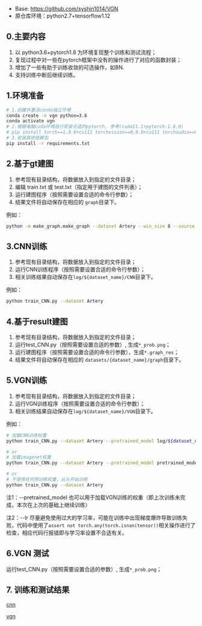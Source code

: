 - Base: https://github.com/syshin1014/VGN
- 原仓库环境：python2.7+tensorflow1.12

## 0.主要内容
1. 以 python3.6+pytorch1.8 为环境复现整个训练和测试流程；
2. 复现过程中对一些在pytorch框架中没有的操作进行了对应的函数封装；
3. 增加了一些有助于训练收敛的可选操作，如BN.
4. 支持训练中断后继续训练。
## 1.环境准备

```sh
# 1.创建并激活conda独立环境
conda create -n vgn python=3.6
conda activate vgn
# 2.根据电脑cuda环境自行安装合适的pytorch, 参考(cuda11.1+pytorch-1.8.0)
# pip install torch==1.8.0+cu111 torchvision==0.9.0+cu111 torchaudio==0.8.0 -f https://download.pytorch.org/whl/torch_stable.html
# 3.安装其他依赖包
pip install -r requirements.txt
```


## 2.基于gt建图

1. 参考现有目录结构，将数据放入到指定的文件目录；
2. 编辑 train.txt 或 test.txt（指定用于建图的文件列表）；
3. 运行建图程序（按照需要设置合适的命令行参数）；
4. 结果文件将自动保存在相应的 ``graph``目录下。

例如：
```sh
python -m make_graph.make_graph --dataset Artery --win_size 8 --source_type gt --multiprocess 16

```


## 3.CNN训练

1. 参考现有目录结构，将数据放入到指定的文件目录；
2. 运行CNN训练程序（按照需要设置合适的命令行参数）；
3. 相关训练结果自动保存在``log/${dataset_name}/CNN``目录下。

例如：
```sh
python train_CNN.py --dataset Artery
```


## 4.基于result建图

1. 参考现有目录结构，将数据放入到指定的文件目录；
2. 运行test_CNN.py（按照需要设置合适的参数）, 生成``*_prob.png``；
3. 运行建图程序（按照需要设置合适的命令行参数），生成``*.graph_res``；
4. 结果文件将自动保存在相应的 ``datasets/{dataset_name}/graph``目录下。


## 5.VGN训练

1. 参考现有目录结构，将数据放入到指定的文件目录；
2. 运行VGN训练程序（按照需要设置合适的命令行参数）；
3. 相关训练结果自动保存在``log/${dataset_name}/VGN``目录下。

例如：
```sh
# 加载CNN训练权重
python train_CNN.py --dataset Artery --pretrained_model log/${dataset_name}/CNN/weights/${weights_name}.pth

# or
# 加载imagenet权重
python train_CNN.py --dataset Artery --pretrained_model pretrained_model/VGG_imagenet.npy

# or
# 不使用任何预训练权重，从头开始训练
python train_CNN.py --dataset Artery
```
注1：--pretrained_model 也可以用于加载VGN训练的权重（即上次训练未完成，本次在上次的基础上继续训练）

注2：--lr 尽量避免使用过大的学习率，可能在训练中出现梯度爆炸导致训练失败，代码中使用了``assert not torch.any(torch.isnan(tensor))``相关操作进行了检查，相应代码行报错即与学习率设置不合适有关。

## 6.VGN 测试

运行test_CNN.py（按照需要设置合适的参数）, 生成``*_prob.png``；


## 7. 训练和测试结果

[cnn](./doc/cnn.md)

[vgn](./doc/vgn.md)